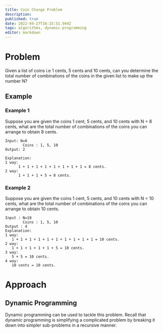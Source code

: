 ```yaml
---
title: Coin Change Problem
description: 
published: true
date: 2022-04-27T16:33:51.944Z
tags: algorithms, dynamic-programming
editor: markdown
---
```


# Problem
Given a list of coins i.e 1 cents, 5 cents and 10 cents, can you determine the total number of combinations of the coins in the given list to make up the number N?

## Example
### Example 1
Suppose you are given the coins 1 cent, 5 cents, and 10 cents with N = 8 cents, what are the total number of combinations of the coins you can arrange to obtain 8 cents. 
```
Input: N=8
        Coins : 1, 5, 10
Output: 2

Explanation: 
1 way: 
      1 + 1 + 1 + 1 + 1 + 1 + 1 + 1 = 8 cents.
2 way:
      1 + 1 + 1 + 5 = 8 cents.
```      
### Example 2
Suppose you are given the coins 1 cent, 5 cents, and 10 cents with N = 10 cents, what are the total number of combinations of the coins you can arrange to obtain 10 cents. 
```
Input : N=10
        Coins : 1, 5, 10
Output : 4
Explanation: 
1 way: 
   1 + 1 + 1 + 1 + 1 + 1 + 1 + 1 + 1 + 1 = 10 cents.
2 way: 
   1 + 1 + 1 + 1 + 1 + 5 = 10 cents.
3 way: 
   5 + 5 = 10 cents.
4 way: 
   10 cents = 10 cents.
```
# Approach
## Dynamic Programming
Dynamic programming can be used to tackle this problem. Recall that dynamic programming is simplifying a complicated problem by breaking it down into simpler sub-problems in a recursive manner.
